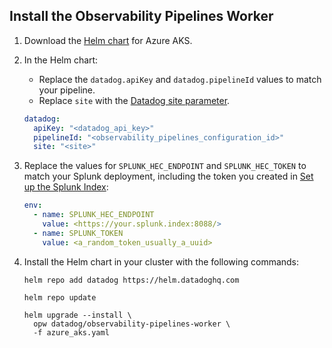 ## Install the Observability Pipelines Worker

1. Download the [Helm chart][101] for Azure AKS.

2. In the Helm chart:
    - Replace the `datadog.apiKey` and `datadog.pipelineId` values to match your pipeline.
    - Replace `site` with the [Datadog site parameter][102].

    ```yaml
    datadog:
      apiKey: "<datadog_api_key>"
      pipelineId: "<observability_pipelines_configuration_id>"
      site: "<site>"
    ```

3. Replace the values for `SPLUNK_HEC_ENDPOINT` and `SPLUNK_HEC_TOKEN` to match your Splunk deployment, including the token you created in [Set up the Splunk Index](#set-up-the-splunk-index):
    ```yaml
    env:
      - name: SPLUNK_HEC_ENDPOINT
        value: <https://your.splunk.index:8088/>
      - name: SPLUNK_TOKEN
        value: <a_random_token_usually_a_uuid>
    ```

4. Install the Helm chart in your cluster with the following commands:

    ```shell
    helm repo add datadog https://helm.datadoghq.com
    ```
    ```shell
    helm repo update
    ```
    ```shell
    helm upgrade --install \
      opw datadog/observability-pipelines-worker \
      -f azure_aks.yaml
    ```

[101]: /resources/yaml/observability_pipelines/splunk/azure_aks.yaml
[102]: /getting_started/site/#access-the-datadog-site

